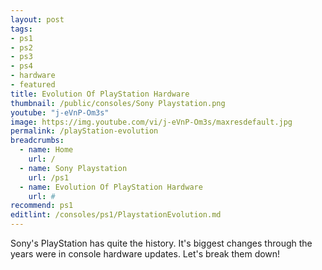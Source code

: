 ```yaml
---
layout: post
tags: 
- ps1
- ps2
- ps3
- ps4
- hardware
- featured
title: Evolution Of PlayStation Hardware
thumbnail: /public/consoles/Sony Playstation.png
youtube: "j-eVnP-Om3s"
image: https://img.youtube.com/vi/j-eVnP-Om3s/maxresdefault.jpg
permalink: /playStation-evolution
breadcrumbs:
  - name: Home
    url: /
  - name: Sony Playstation
    url: /ps1
  - name: Evolution Of PlayStation Hardware
    url: #
recommend: ps1
editlint: /consoles/ps1/PlaystationEvolution.md
---
```

Sony's PlayStation has quite the history. It's biggest changes through the years were in console hardware updates. Let's break them down! 
